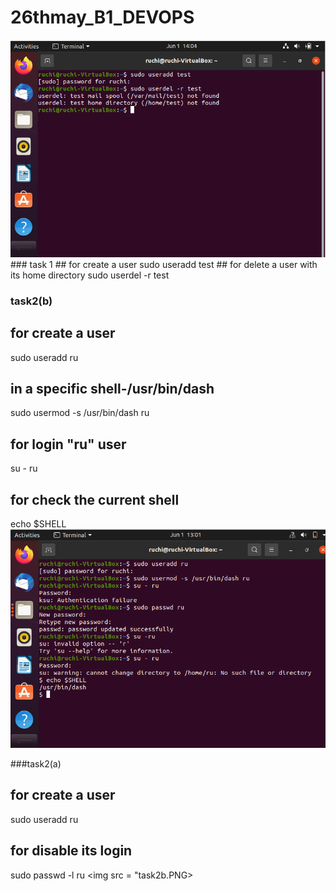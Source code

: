 # 26thmay_B1_DEVOPS
<img src = "task1a.PNG">
### task 1
## for create a user
sudo useradd test 
## for delete a user with its home directory
sudo userdel -r test


### task2(b)
## for create a user 
sudo useradd ru
## in a specific shell-/usr/bin/dash
sudo usermod -s /usr/bin/dash ru
## for login "ru" user
su - ru
## for check the current shell
echo $SHELL
<img src = "task2.PNG">




###task2(a)
## for create a user 
sudo useradd ru
## for disable its login
sudo passwd -l ru
<img src = "task2b.PNG>
